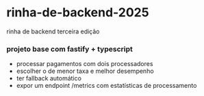 # rinha-de-backend-2025
rinha de backend terceira edição

### projeto base com fastify + typescript
- processar pagamentos com dois processadores
- escolher o de menor taxa e melhor desempenho
- ter fallback automático
- expor um endpoint /metrics com estatísticas de processamento

